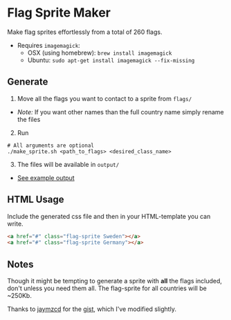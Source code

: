 # Flag Sprite Maker

Make flag sprites effortlessly from a total of 260 flags.

* Requires `imagemagick`:
  - OSX (using homebrew): `brew install imagemagick`
  - Ubuntu: `sudo apt-get install imagemagick --fix-missing`

## Generate

1. Move all the flags you want to contact to a sprite from `flags/`
  - _Note:_ If you want other names than the full country name simply rename the files
2. Run

  ```
  # All arguments are optional
  ./make_sprite.sh <path_to_flags> <desired_class_name>
  ```

3. The files will be available in `output/`
  - [See example output](http://jacobburenstam.com/flag-sprite-maker/example/test.html)

## HTML Usage

Include the generated css file and then in your HTML-template you can write.

```HTML
<a href="#" class="flag-sprite Sweden"></a>
<a href="#" class="flag-sprite Germany"></a>
```

## Notes

Though it might be tempting to generate a sprite with __all__ the flags included, don't unless you
need them all. The flag-sprite for all countries will be ~250Kb.

Thanks to [jaymzcd](https://github.com/jaymzcd) for the [gist](https://gist.github.com/jaymzcd/342399), which I've modified slightly.

